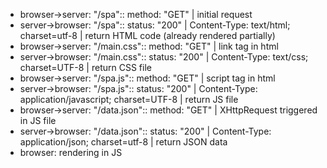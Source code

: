* browser->server: "/spa":: method: "GET" | initial request
* server->browser: "/spa":: status: "200" | Content-Type: text/html; charset=utf-8 | return HTML code (already rendered partially)
* browser->server: "/main.css":: method: "GET" | link tag in html
* server->browser: "/main.css":: status: "200" | Content-Type: text/css; charset=UTF-8 | return CSS file
* browser->server: "/spa.js":: method: "GET" | script tag in html
* server->browser: "/spa.js":: status: "200" | Content-Type: application/javascript; charset=UTF-8 | return JS file
* browser->server: "/data.json":: method: "GET" | XHttpRequest triggered in JS file
* server->browser: "/data.json":: status: "200" | Content-Type: application/json; charset=utf-8 | return JSON data
* browser: rendering in JS
